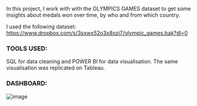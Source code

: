 In this project, I work with with the OLYMPICS GAMES dataset to get some insights about medals won over time, by who and from which country.

I used the following dataset: https://www.dropbox.com/s/3sxwx52o3x8ozj7/olympic_games.bak?dl=0

### TOOLS USED:
SQL for data cleaning and POWER BI for data visualisation. The same visualisation was replicated on Tableau.


### DASHBOARD:

![image](https://user-images.githubusercontent.com/73652553/132696262-3c8a2a42-7029-415a-afe7-bc6fd103f219.png)
